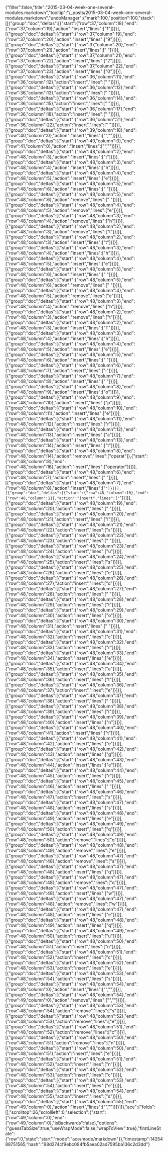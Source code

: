 {"filter":false,"title":"2015-03-04-week-one-several-modules.markdown","tooltip":"/_posts/2015-03-04-week-one-several-modules.markdown","undoManager":{"mark":100,"position":100,"stack":[[{"group":"doc","deltas":[{"start":{"row":37,"column":18},"end":{"row":37,"column":19},"action":"insert","lines":["1"]}]}],[{"group":"doc","deltas":[{"start":{"row":37,"column":19},"end":{"row":37,"column":20},"action":"insert","lines":["9"]}]}],[{"group":"doc","deltas":[{"start":{"row":37,"column":20},"end":{"row":37,"column":21},"action":"insert","lines":[" "]}]}],[{"group":"doc","deltas":[{"start":{"row":37,"column":21},"end":{"row":37,"column":22},"action":"insert","lines":["2"]}]}],[{"group":"doc","deltas":[{"start":{"row":37,"column":22},"end":{"row":37,"column":23},"action":"insert","lines":["0"]}]}],[{"group":"doc","deltas":[{"start":{"row":36,"column":11},"end":{"row":36,"column":12},"action":"insert","lines":[" "]}]}],[{"group":"doc","deltas":[{"start":{"row":36,"column":12},"end":{"row":36,"column":13},"action":"insert","lines":[" "]}]}],[{"group":"doc","deltas":[{"start":{"row":36,"column":14},"end":{"row":36,"column":15},"action":"insert","lines":[" "]}]}],[{"group":"doc","deltas":[{"start":{"row":36,"column":17},"end":{"row":36,"column":18},"action":"insert","lines":[" "]}]}],[{"group":"doc","deltas":[{"start":{"row":36,"column":21},"end":{"row":36,"column":22},"action":"insert","lines":[" "]}]}],[{"group":"doc","deltas":[{"start":{"row":39,"column":18},"end":{"row":40,"column":0},"action":"insert","lines":["",""]}]}],[{"group":"doc","deltas":[{"start":{"row":40,"column":0},"end":{"row":41,"column":0},"action":"insert","lines":["",""]}]}],[{"group":"doc","deltas":[{"start":{"row":48,"column":2},"end":{"row":48,"column":3},"action":"insert","lines":["t"]}]}],[{"group":"doc","deltas":[{"start":{"row":48,"column":3},"end":{"row":48,"column":4},"action":"insert","lines":["h"]}]}],[{"group":"doc","deltas":[{"start":{"row":48,"column":4},"end":{"row":48,"column":5},"action":"insert","lines":["e"]}]}],[{"group":"doc","deltas":[{"start":{"row":48,"column":5},"end":{"row":48,"column":6},"action":"insert","lines":[" "]}]}],[{"group":"doc","deltas":[{"start":{"row":48,"column":5},"end":{"row":48,"column":6},"action":"remove","lines":[" "]}]}],[{"group":"doc","deltas":[{"start":{"row":48,"column":4},"end":{"row":48,"column":5},"action":"remove","lines":["e"]}]}],[{"group":"doc","deltas":[{"start":{"row":48,"column":3},"end":{"row":48,"column":4},"action":"remove","lines":["h"]}]}],[{"group":"doc","deltas":[{"start":{"row":48,"column":2},"end":{"row":48,"column":3},"action":"remove","lines":["t"]}]}],[{"group":"doc","deltas":[{"start":{"row":48,"column":2},"end":{"row":48,"column":3},"action":"insert","lines":["t"]}]}],[{"group":"doc","deltas":[{"start":{"row":48,"column":3},"end":{"row":48,"column":4},"action":"insert","lines":["h"]}]}],[{"group":"doc","deltas":[{"start":{"row":48,"column":4},"end":{"row":48,"column":5},"action":"insert","lines":["e"]}]}],[{"group":"doc","deltas":[{"start":{"row":48,"column":5},"end":{"row":48,"column":6},"action":"insert","lines":[" "]}]}],[{"group":"doc","deltas":[{"start":{"row":48,"column":5},"end":{"row":48,"column":6},"action":"remove","lines":[" "]}]}],[{"group":"doc","deltas":[{"start":{"row":48,"column":4},"end":{"row":48,"column":5},"action":"remove","lines":["e"]}]}],[{"group":"doc","deltas":[{"start":{"row":48,"column":3},"end":{"row":48,"column":4},"action":"remove","lines":["h"]}]}],[{"group":"doc","deltas":[{"start":{"row":48,"column":2},"end":{"row":48,"column":3},"action":"remove","lines":["t"]}]}],[{"group":"doc","deltas":[{"start":{"row":48,"column":2},"end":{"row":48,"column":3},"action":"insert","lines":["T"]}]}],[{"group":"doc","deltas":[{"start":{"row":48,"column":3},"end":{"row":48,"column":4},"action":"insert","lines":["h"]}]}],[{"group":"doc","deltas":[{"start":{"row":48,"column":4},"end":{"row":48,"column":5},"action":"insert","lines":["e"]}]}],[{"group":"doc","deltas":[{"start":{"row":48,"column":5},"end":{"row":48,"column":6},"action":"insert","lines":[" "]}]}],[{"group":"doc","deltas":[{"start":{"row":48,"column":6},"end":{"row":48,"column":7},"action":"insert","lines":[":"]}]}],[{"group":"doc","deltas":[{"start":{"row":48,"column":7},"end":{"row":48,"column":8},"action":"insert","lines":[" "]}]}],[{"group":"doc","deltas":[{"start":{"row":48,"column":8},"end":{"row":48,"column":9},"action":"insert","lines":["o"]}]}],[{"group":"doc","deltas":[{"start":{"row":48,"column":9},"end":{"row":48,"column":10},"action":"insert","lines":["p"]}]}],[{"group":"doc","deltas":[{"start":{"row":48,"column":10},"end":{"row":48,"column":11},"action":"insert","lines":["e"]}]}],[{"group":"doc","deltas":[{"start":{"row":48,"column":11},"end":{"row":48,"column":12},"action":"insert","lines":["r"]}]}],[{"group":"doc","deltas":[{"start":{"row":48,"column":12},"end":{"row":48,"column":13},"action":"insert","lines":["a"]}]}],[{"group":"doc","deltas":[{"start":{"row":48,"column":13},"end":{"row":48,"column":14},"action":"insert","lines":["t"]}]}],[{"group":"doc","deltas":[{"start":{"row":48,"column":8},"end":{"row":48,"column":14},"action":"remove","lines":["operat"]},{"start":{"row":48,"column":8},"end":{"row":48,"column":16},"action":"insert","lines":["operator"]}]}],[{"group":"doc","deltas":[{"start":{"row":48,"column":6},"end":{"row":48,"column":7},"action":"insert","lines":[" "]}]}],[{"group":"doc","deltas":[{"start":{"row":48,"column":7},"end":{"row":48,"column":8},"action":"insert","lines":["`"]}]}],[{"group":"doc","deltas":[{"start":{"row":48,"column":10},"end":{"row":48,"column":11},"action":"insert","lines":["`"]}]}],[{"group":"doc","deltas":[{"start":{"row":48,"column":19},"end":{"row":48,"column":20},"action":"insert","lines":[" "]}]}],[{"group":"doc","deltas":[{"start":{"row":48,"column":20},"end":{"row":48,"column":21},"action":"insert","lines":["i"]}]}],[{"group":"doc","deltas":[{"start":{"row":48,"column":21},"end":{"row":48,"column":22},"action":"insert","lines":["s"]}]}],[{"group":"doc","deltas":[{"start":{"row":48,"column":22},"end":{"row":48,"column":23},"action":"insert","lines":[" "]}]}],[{"group":"doc","deltas":[{"start":{"row":48,"column":23},"end":{"row":48,"column":24},"action":"insert","lines":["u"]}]}],[{"group":"doc","deltas":[{"start":{"row":48,"column":24},"end":{"row":48,"column":25},"action":"insert","lines":["s"]}]}],[{"group":"doc","deltas":[{"start":{"row":48,"column":25},"end":{"row":48,"column":26},"action":"insert","lines":["e"]}]}],[{"group":"doc","deltas":[{"start":{"row":48,"column":26},"end":{"row":48,"column":27},"action":"insert","lines":["d"]}]}],[{"group":"doc","deltas":[{"start":{"row":48,"column":27},"end":{"row":48,"column":28},"action":"insert","lines":[" "]}]}],[{"group":"doc","deltas":[{"start":{"row":48,"column":28},"end":{"row":48,"column":29},"action":"insert","lines":["t"]}]}],[{"group":"doc","deltas":[{"start":{"row":48,"column":29},"end":{"row":48,"column":30},"action":"insert","lines":["o"]}]}],[{"group":"doc","deltas":[{"start":{"row":48,"column":30},"end":{"row":48,"column":31},"action":"insert","lines":[" "]}]}],[{"group":"doc","deltas":[{"start":{"row":48,"column":31},"end":{"row":48,"column":32},"action":"insert","lines":["c"]}]}],[{"group":"doc","deltas":[{"start":{"row":48,"column":32},"end":{"row":48,"column":33},"action":"insert","lines":["r"]}]}],[{"group":"doc","deltas":[{"start":{"row":48,"column":33},"end":{"row":48,"column":34},"action":"insert","lines":["e"]}]}],[{"group":"doc","deltas":[{"start":{"row":48,"column":34},"end":{"row":48,"column":35},"action":"insert","lines":["a"]}]}],[{"group":"doc","deltas":[{"start":{"row":48,"column":35},"end":{"row":48,"column":36},"action":"insert","lines":["t"]}]}],[{"group":"doc","deltas":[{"start":{"row":48,"column":36},"end":{"row":48,"column":37},"action":"insert","lines":["e"]}]}],[{"group":"doc","deltas":[{"start":{"row":48,"column":37},"end":{"row":48,"column":38},"action":"insert","lines":[" "]}]}],[{"group":"doc","deltas":[{"start":{"row":48,"column":38},"end":{"row":48,"column":39},"action":"insert","lines":["i"]}]}],[{"group":"doc","deltas":[{"start":{"row":48,"column":39},"end":{"row":48,"column":40},"action":"insert","lines":["n"]}]}],[{"group":"doc","deltas":[{"start":{"row":48,"column":40},"end":{"row":48,"column":41},"action":"insert","lines":["t"]}]}],[{"group":"doc","deltas":[{"start":{"row":48,"column":41},"end":{"row":48,"column":42},"action":"insert","lines":["e"]}]}],[{"group":"doc","deltas":[{"start":{"row":48,"column":42},"end":{"row":48,"column":43},"action":"insert","lines":["g"]}]}],[{"group":"doc","deltas":[{"start":{"row":48,"column":43},"end":{"row":48,"column":44},"action":"insert","lines":["e"]}]}],[{"group":"doc","deltas":[{"start":{"row":48,"column":44},"end":{"row":48,"column":45},"action":"insert","lines":["r"]}]}],[{"group":"doc","deltas":[{"start":{"row":48,"column":45},"end":{"row":48,"column":46},"action":"insert","lines":[" "]}]}],[{"group":"doc","deltas":[{"start":{"row":48,"column":46},"end":{"row":48,"column":47},"action":"insert","lines":["s"]}]}],[{"group":"doc","deltas":[{"start":{"row":48,"column":47},"end":{"row":48,"column":48},"action":"insert","lines":["s"]}]}],[{"group":"doc","deltas":[{"start":{"row":48,"column":48},"end":{"row":48,"column":49},"action":"insert","lines":["e"]}]}],[{"group":"doc","deltas":[{"start":{"row":48,"column":49},"end":{"row":48,"column":50},"action":"insert","lines":["q"]}]}],[{"group":"doc","deltas":[{"start":{"row":48,"column":49},"end":{"row":48,"column":50},"action":"remove","lines":["q"]}]}],[{"group":"doc","deltas":[{"start":{"row":48,"column":48},"end":{"row":48,"column":49},"action":"remove","lines":["e"]}]}],[{"group":"doc","deltas":[{"start":{"row":48,"column":47},"end":{"row":48,"column":48},"action":"remove","lines":["s"]}]}],[{"group":"doc","deltas":[{"start":{"row":48,"column":47},"end":{"row":48,"column":48},"action":"insert","lines":["q"]}]}],[{"group":"doc","deltas":[{"start":{"row":48,"column":47},"end":{"row":48,"column":48},"action":"remove","lines":["q"]}]}],[{"group":"doc","deltas":[{"start":{"row":48,"column":47},"end":{"row":48,"column":48},"action":"insert","lines":["w"]}]}],[{"group":"doc","deltas":[{"start":{"row":48,"column":47},"end":{"row":48,"column":48},"action":"remove","lines":["w"]}]}],[{"group":"doc","deltas":[{"start":{"row":48,"column":47},"end":{"row":48,"column":48},"action":"insert","lines":["e"]}]}],[{"group":"doc","deltas":[{"start":{"row":48,"column":48},"end":{"row":48,"column":49},"action":"insert","lines":["q"]}]}],[{"group":"doc","deltas":[{"start":{"row":48,"column":49},"end":{"row":48,"column":50},"action":"insert","lines":["u"]}]}],[{"group":"doc","deltas":[{"start":{"row":48,"column":50},"end":{"row":48,"column":51},"action":"insert","lines":["n"]}]}],[{"group":"doc","deltas":[{"start":{"row":48,"column":51},"end":{"row":48,"column":52},"action":"insert","lines":["c"]}]}],[{"group":"doc","deltas":[{"start":{"row":48,"column":52},"end":{"row":48,"column":53},"action":"insert","lines":["e"]}]}],[{"group":"doc","deltas":[{"start":{"row":48,"column":53},"end":{"row":48,"column":54},"action":"insert","lines":["s"]}]}],[{"group":"doc","deltas":[{"start":{"row":48,"column":54},"end":{"row":49,"column":0},"action":"insert","lines":["",""]}]}],[{"group":"doc","deltas":[{"start":{"row":48,"column":54},"end":{"row":49,"column":0},"action":"remove","lines":["",""]}]}],[{"group":"doc","deltas":[{"start":{"row":48,"column":53},"end":{"row":48,"column":54},"action":"remove","lines":["s"]}]}],[{"group":"doc","deltas":[{"start":{"row":48,"column":52},"end":{"row":48,"column":53},"action":"remove","lines":["e"]}]}],[{"group":"doc","deltas":[{"start":{"row":48,"column":51},"end":{"row":48,"column":52},"action":"remove","lines":["c"]}]}],[{"group":"doc","deltas":[{"start":{"row":48,"column":50},"end":{"row":48,"column":51},"action":"remove","lines":["n"]}]}],[{"group":"doc","deltas":[{"start":{"row":48,"column":50},"end":{"row":48,"column":51},"action":"insert","lines":["e"]}]}],[{"group":"doc","deltas":[{"start":{"row":48,"column":51},"end":{"row":48,"column":52},"action":"insert","lines":["n"]}]}],[{"group":"doc","deltas":[{"start":{"row":48,"column":52},"end":{"row":48,"column":53},"action":"insert","lines":["c"]}]}],[{"group":"doc","deltas":[{"start":{"row":48,"column":53},"end":{"row":48,"column":54},"action":"insert","lines":["e"]}]}],[{"group":"doc","deltas":[{"start":{"row":48,"column":54},"end":{"row":48,"column":55},"action":"insert","lines":["s"]}]}],[{"group":"doc","deltas":[{"start":{"row":48,"column":55},"end":{"row":49,"column":0},"action":"insert","lines":["",""]}]}]]},"ace":{"folds":[],"scrolltop":26,"scrollleft":0,"selection":{"start":{"row":49,"column":0},"end":{"row":49,"column":0},"isBackwards":false},"options":{"guessTabSize":true,"useWrapMode":false,"wrapToView":true},"firstLineState":{"row":0,"state":"start","mode":"ace/mode/markdown"}},"timestamp":1425488751565,"hash":"98d274cf9ebc094fb5aea02ad7595ba136c2d3dd"}